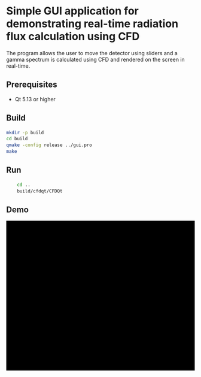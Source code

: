 # Simple GUI application for demonstrating real-time radiation flux calculation using CFD
The program allows the user to move the detector using sliders and a gamma spectrum is calculated using CFD and rendered on the screen in real-time.

## Prerequisites
- Qt 5.13 or higher

## Build
  ```bash
  mkdir -p build
  cd build
  qmake -config release ../gui.pro
  make
  ```
## Run
```bash
    cd ..
    build/cfdqt/CFDQt
```
## Demo
<img src="Demo/zoom_0.gif" width="800" height="400" />
